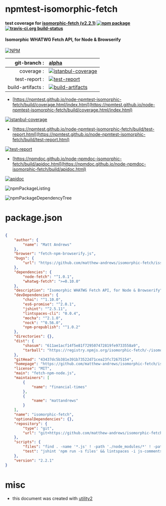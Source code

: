 # npmtest-isomorphic-fetch

#### test coverage for  [isomorphic-fetch (v2.2.1)](https://github.com/matthew-andrews/isomorphic-fetch/issues)  [![npm package](https://img.shields.io/npm/v/npmtest-isomorphic-fetch.svg?style=flat-square)](https://www.npmjs.org/package/npmtest-isomorphic-fetch) [![travis-ci.org build-status](https://api.travis-ci.org/npmtest/node-npmtest-isomorphic-fetch.svg)](https://travis-ci.org/npmtest/node-npmtest-isomorphic-fetch)

#### Isomorphic WHATWG Fetch API, for Node & Browserify

[![NPM](https://nodei.co/npm/isomorphic-fetch.png?downloads=true&downloadRank=true&stars=true)](https://www.npmjs.com/package/isomorphic-fetch)

| git-branch : | [alpha](https://github.com/npmtest/node-npmtest-isomorphic-fetch/tree/alpha)|
|--:|:--|
| coverage : | [![istanbul-coverage](https://npmtest.github.io/node-npmtest-isomorphic-fetch/build/coverage.badge.svg)](https://npmtest.github.io/node-npmtest-isomorphic-fetch/build/coverage.html/index.html)|
| test-report : | [![test-report](https://npmtest.github.io/node-npmtest-isomorphic-fetch/build/test-report.badge.svg)](https://npmtest.github.io/node-npmtest-isomorphic-fetch/build/test-report.html)|
| build-artifacts : | [![build-artifacts](https://npmtest.github.io/node-npmtest-isomorphic-fetch/glyphicons_144_folder_open.png)](https://github.com/npmtest/node-npmtest-isomorphic-fetch/tree/gh-pages/build)|

- [https://npmtest.github.io/node-npmtest-isomorphic-fetch/build/coverage.html/index.html](https://npmtest.github.io/node-npmtest-isomorphic-fetch/build/coverage.html/index.html)

[![istanbul-coverage](https://npmtest.github.io/node-npmtest-isomorphic-fetch/build/screenCapture.buildCi.browser.%252Ftmp%252Fbuild%252Fcoverage.lib.html.png)](https://npmtest.github.io/node-npmtest-isomorphic-fetch/build/coverage.html/index.html)

- [https://npmtest.github.io/node-npmtest-isomorphic-fetch/build/test-report.html](https://npmtest.github.io/node-npmtest-isomorphic-fetch/build/test-report.html)

[![test-report](https://npmtest.github.io/node-npmtest-isomorphic-fetch/build/screenCapture.buildCi.browser.%252Ftmp%252Fbuild%252Ftest-report.html.png)](https://npmtest.github.io/node-npmtest-isomorphic-fetch/build/test-report.html)

- [https://npmdoc.github.io/node-npmdoc-isomorphic-fetch/build/apidoc.html](https://npmdoc.github.io/node-npmdoc-isomorphic-fetch/build/apidoc.html)

[![apidoc](https://npmdoc.github.io/node-npmdoc-isomorphic-fetch/build/screenCapture.buildCi.browser.%252Ftmp%252Fbuild%252Fapidoc.html.png)](https://npmdoc.github.io/node-npmdoc-isomorphic-fetch/build/apidoc.html)

![npmPackageListing](https://npmtest.github.io/node-npmtest-isomorphic-fetch/build/screenCapture.npmPackageListing.svg)

![npmPackageDependencyTree](https://npmtest.github.io/node-npmtest-isomorphic-fetch/build/screenCapture.npmPackageDependencyTree.svg)



# package.json

```json

{
    "author": {
        "name": "Matt Andrews"
    },
    "browser": "fetch-npm-browserify.js",
    "bugs": {
        "url": "https://github.com/matthew-andrews/isomorphic-fetch/issues"
    },
    "dependencies": {
        "node-fetch": "^1.0.1",
        "whatwg-fetch": ">=0.10.0"
    },
    "description": "Isomorphic WHATWG Fetch API, for Node & Browserify",
    "devDependencies": {
        "chai": "^1.10.0",
        "es6-promise": "^2.0.1",
        "jshint": "^2.5.11",
        "lintspaces-cli": "0.0.4",
        "mocha": "^2.1.0",
        "nock": "^0.56.0",
        "npm-prepublish": "^1.0.2"
    },
    "directories": {},
    "dist": {
        "shasum": "611ae1acf14f5e81f729507472819fe9733558a9",
        "tarball": "https://registry.npmjs.org/isomorphic-fetch/-/isomorphic-fetch-2.2.1.tgz"
    },
    "gitHead": "43437dc5b381e391b73522d71cea23fc72675154",
    "homepage": "https://github.com/matthew-andrews/isomorphic-fetch/issues",
    "license": "MIT",
    "main": "fetch-npm-node.js",
    "maintainers": [
        {
            "name": "financial-times"
        },
        {
            "name": "mattandrews"
        }
    ],
    "name": "isomorphic-fetch",
    "optionalDependencies": {},
    "repository": {
        "type": "git",
        "url": "git+https://github.com/matthew-andrews/isomorphic-fetch.git"
    },
    "scripts": {
        "files": "find . -name '*.js' ! -path './node_modules/*' ! -path './bower_components/*'",
        "test": "jshint 'npm run -s files' && lintspaces -i js-comments -e .editorconfig 'npm run -s files' && mocha"
    },
    "version": "2.2.1"
}
```



# misc
- this document was created with [utility2](https://github.com/kaizhu256/node-utility2)
